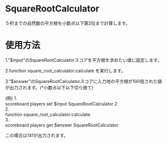 # SquareRootCalculator
５桁までの自然数の平方根を小数点以下第2位まで計算します。

# 使用方法
1."$input"のSquareRootCalculatorスコアを平方根を求めたい値に設定します。

2.function square_root_calculator:calculate を実行します。

3."$answer"のSquareRootCalculatorスコアに入力地の平方根が100倍された値が出力されます。(*小数点以下以下切り捨て)

(例)
1.  
scoreboard players set $input SquareRootCalculator 2  
2.  
function square_root_calculator:calculate  
3.  
scoreboard players get $answer SquareRootCalculator  

この場合は141が出力されます。





